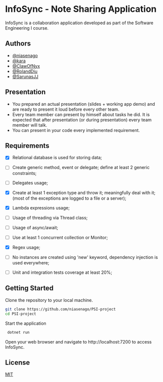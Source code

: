 # InfoSync - Note Sharing Application
InfoSync is a collaboration application developed as part of the Software Engineering I course.

## Authors

- [@niasenago](https://www.github.com/niasenago)
- [@kara](https://github.com/ErnestasKaralius)
- [@ClawOfNyx](https://github.com/ClawOfNyx)
- [@RolandDiu](https://github.com/RolandDiu)
- [@SarunasJJ](https://github.com/SarunasJJ)


## Presentation

- You prepared an actual presentation (slides + working app demo) and are ready to present it loud before every other team.
- Every team member can present by himself about tasks he did. It is expected that after presentation (or during presentation) every team member will talk.
- You can present in your code every implemented requirement.

## Requirements
- [x] Relational database is used for storing data;
- [ ] Create generic method, event or delegate; define at least 2 generic constraints;
- [ ] Delegates usage;
- [x] Create at least 1 exception type and throw it; meaningfully deal with it; (most of the exceptions are logged to a file or a server);
- [x] Lambda expressions usage;
- [ ] Usage of threading via Thread class;
- [ ] Usage of async/await;
- [ ] Use at least 1 concurrent collection or Monitor;
- [x] Regex usage;
- [ ] No instances are created using 'new' keyword, dependency injection is used everywhere;
- [ ] Unit and integration tests coverage at least 20%;


## Getting Started 
Clone the repository to your local machine.
```bash
git clone https://github.com/niasenago/PSI-project
cd PSI-project
```
Start the application
```bash
 dotnet run
 ```

 Open your web browser and navigate to http://localhost:7200 to access InfoSync.

 ## License

[MIT](https://choosealicense.com/licenses/mit/)
